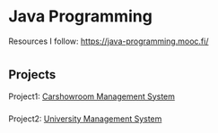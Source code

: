 # Java Programming
Resources I follow: https://java-programming.mooc.fi/

#
## Projects
Project1: <a href="https://github.com/PARKER-X/JaVa/tree/main/Car%20Showroom%20Managment">
  Carshowroom Management System
</a>
#####
Project2: <a href="https://github.com/PARKER-X/JaVa/tree/main/University%20Managment%20System">
  University Management System
</a>
